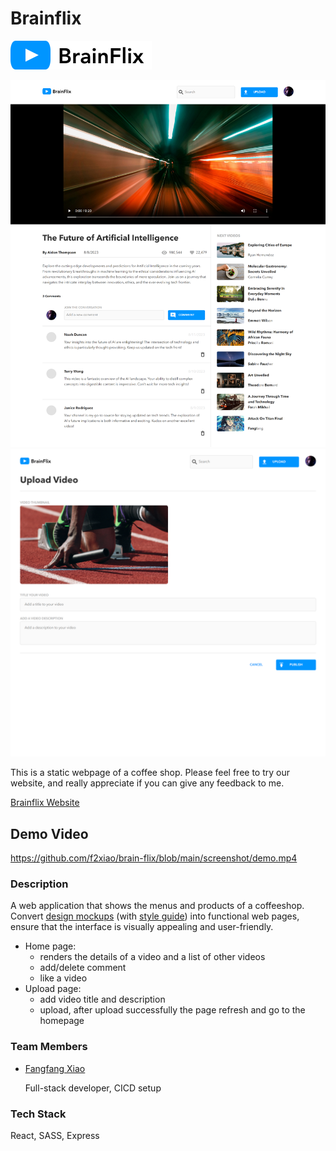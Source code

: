 # Brainflix

![logo](https://raw.githubusercontent.com/f2xiao/brain-flix/main/src/assets/logo/BrainFlix-logo.svg)

![Brainflix Home page](https://github.com/f2xiao/brain-flix/blob/main/screenshot/home_page.png)
![Brainflix Upload page](https://github.com/f2xiao/brain-flix/blob/main/screenshot/upload_page.png)

This is a static webpage of a coffee shop. Please feel free to try our website, and really appreciate if you can give any feedback to me.

[Brainflix Website](https://brain-flix.onrender.com)

## Demo Video

https://github.com/f2xiao/brain-flix/blob/main/screenshot/demo.mp4

### Description

A web application that shows the menus and products of a coffeeshop. Convert [design mockups]() (with [style guide]()) into functional web pages, ensure that the interface is visually appealing and user-friendly.

- Home page:
  - renders the details of a video and a list of other videos
  - add/delete comment
  - like a video
- Upload page:
  - add video title and description
  - upload, after upload successfully the page refresh and go to the homepage

### Team Members

- [Fangfang Xiao](https://github.com/f2xiao)

  Full-stack developer, CICD setup

### Tech Stack

React, SASS, Express
